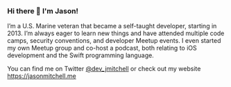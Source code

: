 ### Hi there 👋 I'm Jason!

<!--
**devjmitchell/devjmitchell** is a ✨ _special_ ✨ repository because its `README.md` (this file) appears on your GitHub profile.

Here are some ideas to get you started:

- 🔭 I’m currently working on ...
- 🌱 I’m currently learning ...
- 👯 I’m looking to collaborate on ...
- 🤔 I’m looking for help with ...
- 💬 Ask me about ...
- 📫 How to reach me: ...
- 😄 Pronouns: ...
- ⚡ Fun fact: ...
-->

I’m a U.S. Marine veteran that became a self-taught developer, starting in 2013. I’m always eager to learn new things and have attended multiple code camps, security conventions, and developer Meetup events. I even started my own Meetup group and co-host a podcast, both relating to iOS development and the Swift programming language.

You can find me on Twitter [@dev_jmitchell](https://twitter.com/dev_jmitchell "You should follow Jason on Twitter 😉") or check out my website <https://jasonmitchell.me>
